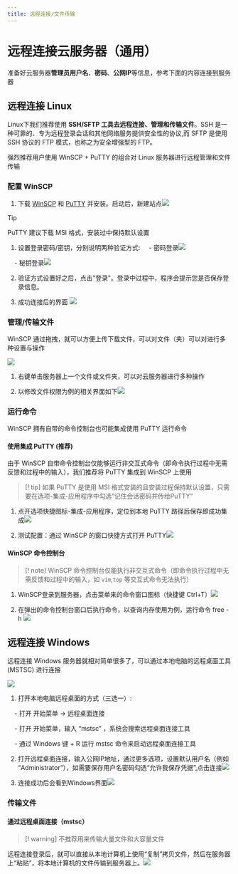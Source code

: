 ```yaml
---
title: 远程连接/文件传输
---
```

# 远程连接云服务器（通用）

准备好云服务器**管理员用户名**、**密码**、**公网IP**等信息，参考下面的内容连接到服务器
## 远程连接 Linux

Linux下我们推荐使用 **SSH/SFTP 工具去远程连接、管理和传输文件**。SSH 是一种可靠的、专为远程登录会话和其他网络服务提供安全性的协议,而 SFTP 是使用 SSH 协议的 FTP 模式，也称之为安全增强型的 FTP。

强烈推荐用户使用 WinSCP + PuTTY 的组合对 Linux 服务器进行远程管理和文件传输

### 配置 WinSCP

1. 下载 [WinSCP](https://winscp.net/) 和 [PuTTY](https://www.chiark.greenend.org.uk/~sgtatham/PuTTY/latest.html) 并安装。启动后，新建站点![](https://image.stacknil.com/images/WinSCP_T9IX2PQEq0.png)


> [!tip]
> PuTTY 建议下载 MSI 格式，安装过中保持默认设置


1. 设置登录密码/密钥，分别说明两种验证方式:
    - 密码登录![](https://image.stacknil.com/images/WinSCP_8aBFXK8aDE.png)

    - 秘钥登录![](https://image.stacknil.com/images/WinSCP_dp0GntWWrc.png)

2. 验证方式设置好之后，点击"登录"。登录中过程中，程序会提示您是否保存登录信息。

3. 成功连接后的界面 ![](https://image.stacknil.com/images/WinSCP_n0wOz0Kvsm.png)

### 管理/传输文件

WinSCP 通过拖拽，就可以方便上传下载文件，可以对文件（夹）可以对进行多种设置与操作 

![](https://image.stacknil.com/images/WinSCP_Rdb3jSxjJt.png)

1. 右键单击服务器上一个文件或文件夹，可以对云服务器进行多种操作

2. 以修改文件权限为例的相关界面如下![](https://image.stacknil.com/images/WinSCP_F6vbdmMdaj.png)
  
### 运行命令
WinSCP 拥有自带的命令控制台也可能集成使用 PuTTY 运行命令
#### 使用集成 PuTTY (推荐)

由于 WinSCP 自带命令控制台仅能够运行非交互式命令（即命令执行过程中无需反馈和过程中的输入），我们推荐将 PuTTY 集成到 WinSCP 上使用


> [! tip]
> 如果 PuTTY 是使用 MSI 格式安装的且安装过程保持默认设置，只需要在选项-集成-应用程序中勾选“记住会话密码并传给PuTTY”

1. 点开选项快捷图标-集成-应用程序，定位到本地 PuTTY 路径后保存即成功集成![](https://image.stacknil.com/images/WinSCP_HVLwMiFMRE.png)

2. 测试配置：通过 WinSCP 的窗口快捷方式打开 PuTTY![](https://image.stacknil.com/images/WinSCP_SQm916dJLO.png)
  
#### WinSCP 命令控制台
  
> [! note]
> WinSCP 命令控制台仅能执行非交互式命令（即命令执行过程中无需反馈和过程中的输入，如 `vim`,`top` 等交互式命令无法执行）


1. WinSCP登录到服务器，点击菜单来的命令窗口图标（快捷键 Ctrl+T）![](https://image.stacknil.com/images/WinSCP_FgkWmzQFgw.png)

2. 在弹出的命令控制台窗口后执行命令，以查询内存使用为例，运行命令 free -h ![](https://image.stacknil.com/images/WinSCP_EzmC4VXqNo.png)
## 远程连接 Windows

远程连接 Windows 服务器就相对简单很多了，可以通过本地电脑的远程桌面工具 (MSTSC) 进行连接

![](https://image.stacknil.com/images/mstsc_k2ZYyXmPsZ.png)

  
1. 打开本地电脑远程桌面的方式（三选一）:

    - 打开 开始菜单 -> 远程桌面连接

    - 打开 开始菜单，输入 “mstsc” ，系统会搜索远程桌面连接工具

    - 通过 Windows 键 + R 运行 mstsc 命令来启动远程桌面连接工具

  

2. 打开远程桌面连接，输入公网IP地址，通过更多选项，设置默认用户名（例如 “Administrator”），如需要保存用户名密码勾选“允许我保存凭据”,点击连接![](https://image.stacknil.com/images/WindowsSandboxClient_iIS3JjeRdp.png)

3. 连接成功后会看到Windows界面![](https://image.stacknil.com/images/WindowsSandboxClient_7KvWqywYee.png)

  

### 传输文件

  

#### 通过远程桌面连接（mstsc）

  
> [! warning]
> 不推荐用来传输大量文件和大容量文件

远程连接登录后，就可以直接从本地计算机上使用“复制”拷贝文件，然后在服务器上“粘贴”，将本地计算机的文件传输到服务器上。![](https://image.stacknil.com/images/WindowsSandboxClient_bLLEJwFEBx.png)